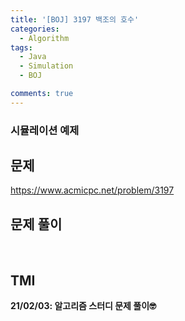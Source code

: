 ```yaml
---
title: '[BOJ] 3197 백조의 호수'
categories:
  - Algorithm
tags:
  - Java
  - Simulation
  - BOJ

comments: true 
---
```

### 시뮬레이션 예제

## 문제
<a href = "https://www.acmicpc.net/problem/3197"> https://www.acmicpc.net/problem/3197 </a>
<br/>

## 문제 풀이
<script src="https://gist.github.com/kyeahen/752b147191a756635f736c0bd454eca8.js"></script>
<br/>

## TMI

**21/02/03: 알고리즘 스터디 문제 풀이🤓**
